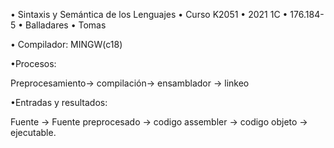 • Sintaxis y Semántica de los Lenguajes
• Curso K2051
• 2021 1C
• 176.184-5
• Balladares
• Tomas


• Compilador: MINGW(c18)


•Procesos:


Preprocesamiento-> compilación-> ensamblador -> linkeo


•Entradas y resultados:


Fuente -> Fuente preprocesado -> codigo assembler -> codigo objeto -> ejecutable.
